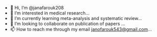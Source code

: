 - 👋 Hi, I’m @janafarouk208
- 👀 I’m interested in medical research...
- 🌱 I’m currently learning meta-analysis and systematic review...
- 💞️ I’m looking to collaborate on publication of papers  ...
- 📫 How to reach me through my email janofarouk543@gmail.com...

<!---
janafarouk208/janafarouk208 is a ✨ special ✨ repository because its `README.md` (this file) appears on your GitHub profile.
You can click the Preview link to take a look at your changes.
--->
